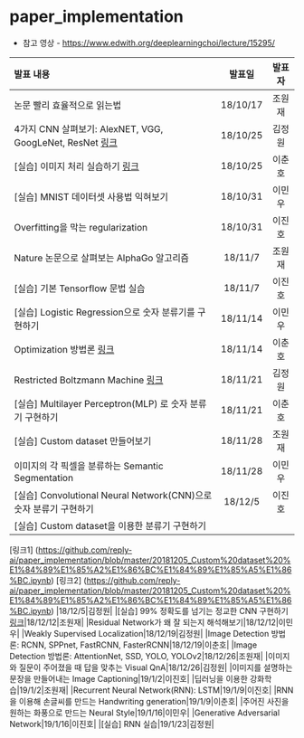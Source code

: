 # paper_implementation 

* 참고 영상 - https://www.edwith.org/deeplearningchoi/lecture/15295/


|발표 내용 | 발표일 | 발표자 |
| :--- | :----: | :----: |
|논문 빨리 효율적으로 읽는법|18/10/17| 조원재 |
|4가지 CNN 살펴보기: AlexNET, VGG, GoogLeNet, ResNet [링크](https://github.com/reply-ai/paper_implementation/blob/master/20181025_AlexNet%2C%20VGG%2C%20GoogLeNet%2C%20ResNet.pptx)|	18/10/25|김정원|
|[실습] 이미지 처리 실습하기 [링크](https://github.com/reply-ai/paper_implementation/blob/master/181024_Image_Processing_chlee.ipynb)|18/10/25|이춘호|
|[실습] MNIST 데이터셋 사용법 익혀보기|18/10/31|이민우|
|Overfitting을 막는 regularization|18/10/31|이진호|
|Nature 논문으로 살펴보는 AlphaGo 알고리즘|18/11/7|조원재|
|[실습] 기본 Tensorflow 문법 실습|18/11/7|이진호|
|[실습] Logistic Regression으로 숫자 분류기를 구현하기|18/11/14|이민우|
|Optimization 방법론 [링크](https://github.com/reply-ai/paper_implementation/blob/master/181114_reply-ai_s4_Optimization_chlee.md)|18/11/14|이춘호|
|Restricted Boltzmann Machine [링크](https://github.com/reply-ai/paper_implementation/blob/master/20181121_Restricted%20Boltzmann%20Machine.pptx)|18/11/21|김정원|
|[실습] Multilayer Perceptron(MLP) 로 숫자 분류기 구현하기|18/11/21|이춘호|
|[실습] Custom dataset 만들어보기|18/11/28|조원재|
|이미지의 각 픽셀을 분류하는 Semantic Segmentation|18/11/28|이민우|
|[실습] Convolutional Neural Network(CNN)으로 숫자 분류기 구현하기|18/12/5|이진호|
|[실습] Custom dataset을 이용한 분류기 구현하기 
[링크1] (https://github.com/reply-ai/paper_implementation/blob/master/20181205_Custom%20dataset%20%E1%84%89%E1%85%A2%E1%86%BC%E1%84%89%E1%85%A5%E1%86%BC.ipynb) 
[링크2] (https://github.com/reply-ai/paper_implementation/blob/master/20181205_Custom%20dataset%20%E1%84%89%E1%85%A2%E1%86%BC%E1%84%89%E1%85%A5%E1%86%BC.ipynb) |18/12/5|김정원|
|[실습] 99% 정확도를 넘기는 정교한 CNN 구현하기 [링크](https://github.com/reply-ai/paper_implementation/blob/master/181212-Hiragana-CNN-KERAS.ipynb)|18/12/12|조원재|
|Residual Network가 왜 잘 되는지 해석해보기|18/12/12|이민우|
|Weakly Supervised Localization|18/12/19|김정원|
|Image Detection 방법론: RCNN, SPPnet, FastRCNN, FasterRCNN|18/12/19|이춘호|
|Image Detection 방법론: AttentionNet, SSD, YOLO, YOLOv2|18/12/26|조원재|
|이미지와 질문이 주어졌을 때 답을 맞추는 Visual QnA|18/12/26|김정원|
|이미지를 설명하는 문장을 만들어내는 Image Captioning|19/1/2|이진호|
|딥러닝을 이용한 강화학습|19/1/2|조원재|
|Recurrent Neural Network(RNN): LSTM|19/1/9|이진호|
|RNN을 이용해 손글씨를 만드는 Handwriting generation|19/1/9|이춘호|
|주어진 사진을 원하는 화풍으로 만드는 Neural Style|19/1/16|이민우|
|Generative Adversarial Network|19/1/16|이진호|
|[실습] RNN 실습|19/1/23|김정원|
